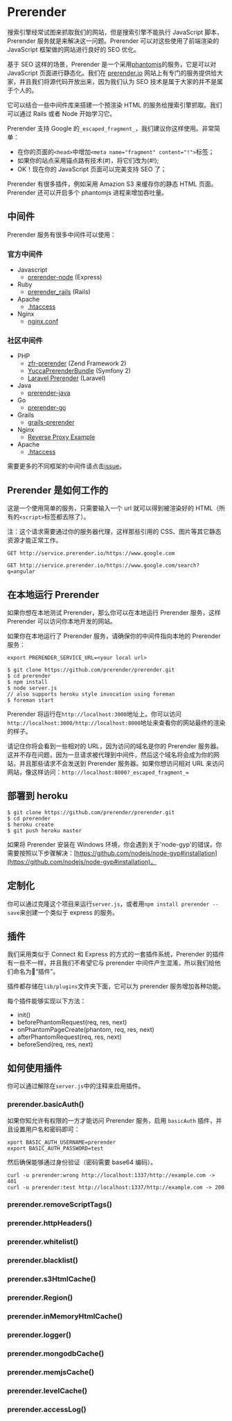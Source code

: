 # Prerender
搜索引擎经常试图来抓取我们的网站，但是搜索引擎不能执行 JavaScript 脚本，Prerender 服务就是来解决这一问题。Prerender 可以对这些使用了前端渲染的 JavaScript 框架做的网站进行良好的 SEO 优化。

基于 SEO 这样的场景，Prerender 是一个采用[phantomjs](http://phantomjs.org/)的服务，它是可以对 JavaScript 页面进行静态化。我们在 [prerender.io](http://prerender.io/) 网站上有专门的服务提供给大家，并且我们将源代码开放出来，因为我们认为 SEO 技术是属于大家的并不是属于个人的。

它可以结合一些中间件库来搭建一个预渲染 HTML 的服务给搜索引擎抓取。我们可以通过 Rails 或者 Node 开始学习它。

Prerender 支持 Google 的`_escaped_fragment_`，我们建议你这样使用。非常简单：

* 在你的页面的`<head>`中增加`<meta name="fragment" content="!">`标签；
* 如果你的站点采用锚点路有技术(#)，将它们改为(#!);
* OK！现在你的 JavaScript 页面可以完美支持 SEO 了；

Prerender 有很多插件，例如采用 Amazion S3 来缓存你的静态 HTML 页面。Prerender 还可以开启多个 phantomjs 进程来增加吞吐量。

## 中间件
Prerender 服务有很多中间件可以使用：

### 官方中间件
* Javascript
	* [prerender-node](https://github.com/prerender/prerender-node) (Express)
* Ruby
	* [prerender_rails](https://github.com/prerender/prerender_rails) (Rails)
* Apache
	* [.htaccess](https://gist.github.com/thoop/8072354)
* Nginx
	* [nginx.conf](https://gist.github.com/thoop/8165802)

### 社区中间件
* PHP
	* [zfr-prerender](https://github.com/zf-fr/zfr-prerender) (Zend Framework 2)
	* [YuccaPrerenderBundle](https://github.com/rjanot/YuccaPrerenderBundle) (Symfony 2)
	* [Laravel Prerender](https://github.com/JeroenNoten/Laravel-Prerender) (Laravel)
* Java
	* [prerender-java](https://github.com/greengerong/prerender-java)
* Go
	* [prerender-go](https://github.com/tampajohn/prerender)
* Grails
	* [grails-prerender](https://github.com/tuler/grails-prerender)
* Nginx
	* [Reverse Proxy Example](https://gist.github.com/Stanback/6998085)
* Apache
	* [.htaccess](https://gist.github.com/Stanback/7028309)

需要更多的不同框架的中间件请点击[issue](https://github.com/prerender/prerender/issues/12)。

## Prerender 是如何工作的
这是一个使用简单的服务，只需要输入一个 url 就可以得到被渲染好的 HTML（所有的`<script>`标签都去除了）。

注：这个请求需要通过你的服务器代理，这样那些引用的 CSS、图片等其它静态资源才能正常工作。

`GET http://service.prerender.io/https://www.google.com`

`GET http://service.prerender.io/https://www.google.com/search?q=angular`

## 在本地运行 Prerender
如果你想在本地测试 Prerender，那么你可以在本地运行 Prerender 服务，这样 Prerender 可以访问你本地开发的网站。

如果你在本地运行了 Prerender 服务，请确保你的中间件指向本地的 Prerender 服务：

```
export PRERENDER_SERVICE_URL=<your local url>
```

```
$ git clone https://github.com/prerender/prerender.git
$ cd prerender
$ npm install
$ node server.js
// also supports heroku style invocation using foreman
$ foreman start
```

Prerender 将运行在`http://localhost:3000`地址上。你可以访问`http://localhost:3000/http://localhost:8000`地址来查看你的网站最终的渲染的样子。

请记住你将会看到一些相对的 URL，因为访问的域名是你的 Prerender 服务器。这并不存在问题，因为一旦请求被代理到中间件，然后这个域名将会成为你的网站，并且那些请求不会发送到 Prerender 服务器。如果你想访问相对 URL 来访问网站，像这样访问：`http://localhost:8000?_escaped_fragment_=`

## 部署到 heroku

```
$ git clone https://github.com/prerender/prerender.git
$ cd prerender
$ heroku create
$ git push heroku master
```

如果将 Prerender 安装在 Windows 环境，你会遇到关于'node-gyp'的错误，你需要按照以下步骤解决：[https://github.com/nodejs/node-gyp#installation](https://github.com/nodejs/node-gyp#installation)。

## 定制化
你可以通过克隆这个项目来运行`server.js`，或者用`npm install prerender --save`来创建一个类似于 express 的服务。

## 插件
我们采用类似于 Connect 和 Express 的方式的一套插件系统，Prerender 的插件有一些不一样，并且我们不希望它与 prerender 中间件产生混淆，所以我们给他们命名为“插件”。

插件都存储在`lib/plugins`文件夹下面，它可以为 prerender 服务增加各种功能。

每个插件能够实现以下方法：

* init()
* beforePhantomRequest(req, res, next)
* onPhantomPageCreate(phantom, req, res, next)
* afterPhantomRequest(req, res, next)
* beforeSend(req, res, next)

## 如何使用插件
你可以通过解除在`server.js`中的注释来启用插件。

### prerender.basicAuth()
如果你知允许有权限的一方才能访问 Prerender 服务，启用 `basicAuth` 插件，并且设置用户名和密码即可：

```
xport BASIC_AUTH_USERNAME=prerender
export BASIC_AUTH_PASSWORD=test
```

然后确保能够通过身份验证（密码需要 base64 编码）。

```
curl -u prerender:wrong http://localhost:1337/http://example.com -> 401
curl -u prerender:test http://localhost:1337/http://example.com -> 200
```

### prerender.removeScriptTags()
### prerender.httpHeaders()
### prerender.whitelist()
### prerender.blacklist()
### prerender.s3HtmlCache()
### prerender.Region()
### prerender.inMemoryHtmlCache()
### prerender.logger()
### prerender.mongodbCache()
### prerender.memjsCache()
### prerender.levelCache()
### prerender.accessLog()



